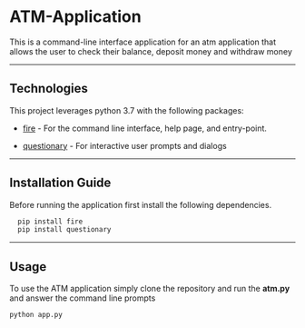 # ATM-Application

This is a command-line interface application for an atm application that allows the user to check their balance, deposit money and withdraw money

---

## Technologies

This project leverages python 3.7 with the following packages:

* [fire](https://github.com/google/python-fire) - For the command line interface, help page, and entry-point.

* [questionary](https://github.com/tmbo/questionary) - For interactive user prompts and dialogs

---

## Installation Guide

Before running the application first install the following dependencies.

```python
  pip install fire
  pip install questionary
```

---

## Usage

To use the ATM application simply clone the repository and run the **atm.py** and answer the command line prompts

```python
python app.py
```